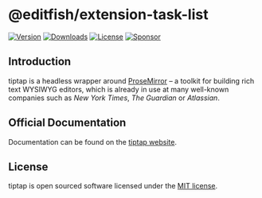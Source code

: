 # @editfish/extension-task-list
[![Version](https://img.shields.io/npm/v/@editfish/extension-task-list.svg?label=version)](https://www.npmjs.com/package/@editfish/extension-task-list)
[![Downloads](https://img.shields.io/npm/dm/@editfish/extension-task-list.svg)](https://npmcharts.com/compare/tiptap?minimal=true)
[![License](https://img.shields.io/npm/l/@editfish/extension-task-list.svg)](https://www.npmjs.com/package/@editfish/extension-task-list)
[![Sponsor](https://img.shields.io/static/v1?label=Sponsor&message=%E2%9D%A4&logo=GitHub)](https://github.com/sponsors/ueberdosis)

## Introduction
tiptap is a headless wrapper around [ProseMirror](https://ProseMirror.net) – a toolkit for building rich text WYSIWYG editors, which is already in use at many well-known companies such as *New York Times*, *The Guardian* or *Atlassian*.

## Official Documentation
Documentation can be found on the [tiptap website](https://tiptap.dev).

## License
tiptap is open sourced software licensed under the [MIT license](https://github.com/ueberdosis/tiptap/blob/main/LICENSE.md).
